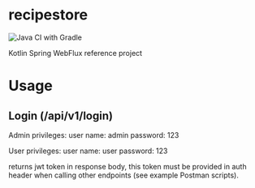# recipestore
![Java CI with Gradle](https://github.com/AahzBrut/recipestore/workflows/Java%20CI%20with%20Gradle/badge.svg)

Kotlin Spring WebFlux reference project


# Usage

## Login (/api/v1/login)
Admin privileges:
user name: admin
password: 123

User privileges:
user name: user
password: 123

returns jwt token in response body, this token must be provided in auth header when calling other endpoints (see example Postman scripts).
